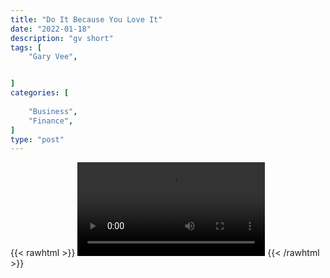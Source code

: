 ```yaml
---
title: "Do It Because You Love It"
date: "2022-01-18"
description: "gv short"
tags: [
    "Gary Vee",


]
categories: [
    
    "Business",
    "Finance",
]
type: "post"
---
```

{{< rawhtml >}}
    <video width="auto" height="auto" controls>
        <source src="https://clips.dev00ps.com/Gary%20Vee/do_it_bc_you_love_it.mp4" type="video/mp4"> 
    </video>
{{< /rawhtml >}}